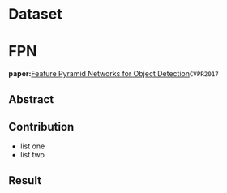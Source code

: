 # Dataset

# FPN
**paper:**[Feature Pyramid Networks for Object Detection](https://arxiv.org/abs/1612.03144)`CVPR2017`

## Abstract


## Contribution
- list one
- list two
## Result


